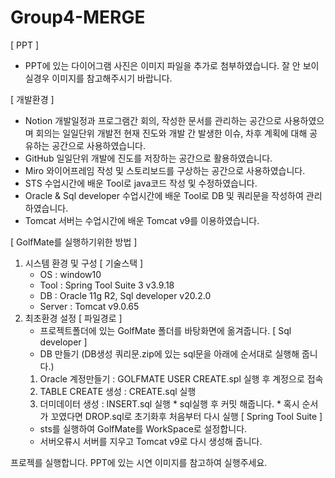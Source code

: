 # Group4-MERGE
[ PPT ]
 * PPT에 있는 다이어그램 사진은 이미지 파일을 추가로 첨부하였습니다.
   잘 안 보이실경우 이미지를 참고해주시기 바랍니다.

[ 개발환경 ]
   - Notion
     개발일정과 프로그램간 회의, 작성한 문서를 관리하는 공간으로 사용하였으며 회의는 일일단위 개발전 현재 진도와
     개발 간 발생한 이슈, 차후 계획에 대해 공유하는 공간으로 사용하였습니다.
   - GitHub
     일일단위 개발에 진도를 저장하는 공간으로 활용하였습니다.
   - Miro
     와이어프레임 작성 및 스토리보드를 구상하는 공간으로 사용하였습니다.
   - STS
     수업시간에 배운 Tool로 java코드 작성 및 수정하였습니다.
   - Oracle & Sql developer
      수업시간에 배운 Tool로 DB 및 쿼리문을 작성하여 관리하였습니다.
   - Tomcat
     서버는 수업시간에 배운 Tomcat v9를 이용하였습니다.

[ GolfMate를 실행하기위한 방법 ]
1) 시스템 환경 및 구성
   [ 기술스택 ]
    - OS : window10
    - Tool : Spring Tool Suite 3  v3.9.18
    - DB : Oracle 11g R2, Sql developer v20.2.0
    - Server : Tomcat v9.0.65
2) 최초환경 설정
   [ 파일경로 ]
    - 프로젝트폴더에 있는 GolfMate 폴더를 바탕화면에 옮겨줍니다.
   [ Sql developer ]
    - DB 만들기 (DB생성 쿼리문.zip에 있는 sql문을 아래에 순서대로 실행해 줍니다.)
     1. Oracle 계정만들기 : GOLFMATE USER CREATE.spl 실행 후 계정으로 접속
     2. TABLE CREATE 생성 : CREATE.sql 실행
     3. 더미데이터 생성 : INSERT.sql 실행
       * sql실행 후 커밋 해줍니다.
       * 혹시 순서가 꼬였다면 DROP.sql로 초기화후 처음부터 다시 실행
   [ Spring Tool Suite ]
     - sts를 실행하여 GolfMate를 WorkSpace로 설정합니다.
     - 서버오류시 서버를 지우고 Tomcat v9로 다시 생성해 줍니다.

프로젝를 실행합니다.
PPT에 있는 시연 이미지를 참고하여 실행주세요.
